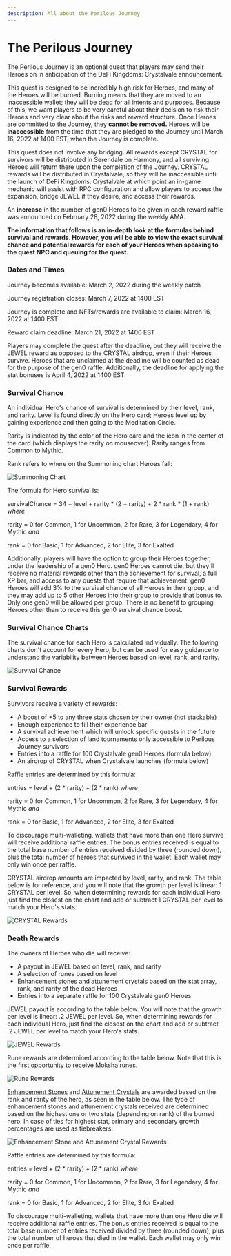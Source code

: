 ```yaml
---
description: All about the Perilous Journey
---
```


# The Perilous Journey

The Perilous Journey is an optional quest that players may send their Heroes on in anticipation of the DeFi Kingdoms: Crystalvale announcement.&#x20;

This quest is designed to be incredibly high risk for Heroes, and many of the Heroes will be burned. Burning means that they are moved to an inaccessible wallet; they will be dead for all intents and purposes. Because of this, we want players to be very careful about their decision to risk their Heroes and very clear about the risks and reward structure. Once Heroes are committed to the Journey, they **cannot be removed.** Heroes will be **inaccessible** from the time that they are pledged to the Journey until March 16, 2022 at 1400 EST, when the Journey is complete.

This quest does not involve any bridging. All rewards except CRYSTAL for survivors will be distributed in Serendale on Harmony, and all surviving Heroes will return there upon the completion of the Journey. CRYSTAL rewards will be distributed in Crystalvale, so they will be inaccessible until the launch of DeFi Kingdoms: Crystalvale at which point an in-game mechanic will assist with RPC configuration and allow players to access the expansion, bridge JEWEL if they desire, and access their rewards.&#x20;

An **increase** in the number of gen0 Heroes to be given in each reward raffle was announced on February 28, 2022 during the weekly AMA.

**The information that follows is an in-depth look at the formulas behind survival and rewards. However, you will be able to view the exact survival chance and potential rewards for each of your Heroes when speaking to the quest NPC and queuing for the quest.**&#x20;

### **Dates and Times**

Journey becomes available: March 2, 2022 during the weekly patch

Journey registration closes: March 7, 2022 at 1400 EST

Journey is complete and NFTs/rewards are available to claim: March 16, 2022 at 1400 EST

Reward claim deadline: March 21, 2022 at 1400 EST

Players may complete the quest after the deadline, but they will receive the JEWEL reward as opposed to the CRYSTAL airdrop, even if their Heroes survive. Heroes that are unclaimed at the deadline will be counted as dead for the purpose of the gen0 raffle. Additionally, the deadline for applying the stat bonuses is April 4, 2022 at 1400 EST.

### Survival Chance

An individual Hero's chance of survival is determined by their level, rank, and rarity. Level is found directly on the Hero card; Heroes level up by gaining experience and then going to the Meditation Circle.&#x20;

Rarity is indicated by the color of the Hero card and the icon in the center of the card (which displays the rarity on mouseover). Rarity ranges from Common to Mythic.

Rank refers to where on the Summoning chart Heroes fall:&#x20;

![ Summoning Chart](<../.gitbook/assets/Albus Class Tree.png>)

The formula for Hero survival is:

survivalChance = 34 + level + rarity \* (2 + rarity) + 2 \* rank \* (1 + rank) _where_

&#x20;    rarity = 0 for Common, 1 for Uncommon, 2 for Rare, 3 for Legendary, 4 for Mythic _and_

&#x20;    rank = 0 for Basic, 1 for Advanced, 2 for Elite, 3 for Exalted

Additionally, players will have the option to group their Heroes together, under the leadership of a gen0 Hero. gen0 Heroes cannot die, but they'll receive no material rewards other than the achievement for survival, a full XP bar, and access to any quests that require that achievement. gen0 Heroes will add 3% to the survival chance of all Heroes in their group, and they may add up to 5 other Heroes into their group to provide that bonus to. Only one gen0 will be allowed per group. There is no benefit to grouping Heroes other than to receive this gen0 survival chance boost.

### Survival Chance Charts

The survival chance for each Hero is calculated individually. The following charts don't account for every Hero, but can be used for easy guidance to understand the variability between Heroes based on level, rank, and rarity.

![Survival Chance](../.gitbook/assets/survchance.png)

### Survival Rewards

Survivors receive a variety of rewards:

* A boost of +5 to any three stats chosen by their owner (not stackable)
* Enough experience to fill their experience bar
* A survival achievement which will unlock specific quests in the future
* Access to a selection of land tournaments only accessible to Perilous Journey survivors
* Entries into a raffle for 100 Crystalvale gen0 Heroes (formula below)
* An airdrop of CRYSTAL when Crystalvale launches (formula below)

Raffle entries are determined by this formula:

entries = level + (2 \* rarity) + (2 \* rank) _where_

&#x20;    rarity = 0 for Common, 1 for Uncommon, 2 for Rare, 3 for Legendary, 4 for Mythic _and_

&#x20;    rank = 0 for Basic, 1 for Advanced, 2 for Elite, 3 for Exalted

To discourage multi-walleting, wallets that have more than one Hero survive will receive additional raffle entries. The bonus entries received is equal to the total base number of entries received divided by three (rounded down), plus the total number of heroes that survived in the wallet. Each wallet may only win once per raffle.

CRYSTAL airdrop amounts are impacted by level, rarity, and rank. The table below is for reference, and you will note that the growth per level is linear: 1 CRYSTAL per level. So, when determining rewards for each individual Hero, just find the closest on the chart and add or subtract 1 CRYSTAL per level to match your Hero's stats.

![CRYSTAL Rewards](../.gitbook/assets/crystreward.png)

### Death Rewards

The owners of Heroes who die will receive:

* A payout in JEWEL based on level, rank, and rarity
* A selection of runes based on level
* Enhancement stones and attunement crystals based on the stat array, rank, and rarity of the dead Heroes
* Entries into a separate raffle for 100 Crystalvale gen0 Heroes

JEWEL payout is according to the table below. You will note that the growth per level is linear: .2 JEWEL per level. So, when determining rewards for each individual Hero, just find the closest on the chart and add or subtract .2 JEWEL per level to match your Hero's stats.

![JEWEL Rewards](../.gitbook/assets/jewelreward.png)

Rune rewards are determined according to the table below. Note that this is the first opportunity to receive Moksha runes.

![Rune Rewards](<../.gitbook/assets/runereward (1).png>)

[Enhancement Stones](gameplay/heroes/enhancement-stones.md) and [Attunement Crystals](gameplay/heroes/attunement-crystals/) are awarded based on the rank and rarity of the hero, as seen in the table below. The type of enhancement stones and attunement crystals received are determined based on the highest one or two stats (depending on rank) of the burned hero. In case of ties for highest stat, primary and secondary growth percentages are used as tiebreakers.

![Enhancement Stone and Attunement Crystal Rewards](../.gitbook/assets/death-enhancement-attunement-reward.png)

Raffle entries are determined by this formula:

entries = level + (2 \* rarity) + (2 \* rank) _where_

&#x20;    rarity = 0 for Common, 1 for Uncommon, 2 for Rare, 3 for Legendary, 4 for Mythic _and_

&#x20;    rank = 0 for Basic, 1 for Advanced, 2 for Elite, 3 for Exalted

To discourage multi-walleting, wallets that have more than one Hero die will receive additional raffle entries. The bonus entries received is equal to the total base number of entries received divided by three (rounded down), plus the total number of heroes that died in the wallet. Each wallet may only win once per raffle.
